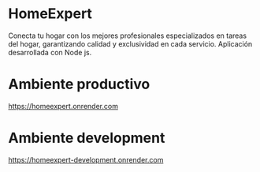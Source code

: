 # HomeExpert

Conecta tu hogar con los mejores profesionales especializados en tareas del hogar, garantizando calidad y exclusividad en cada servicio.
Aplicación desarrollada con Node js.

# Ambiente productivo
https://homeexpert.onrender.com

# Ambiente development 
https://homeexpert-development.onrender.com
